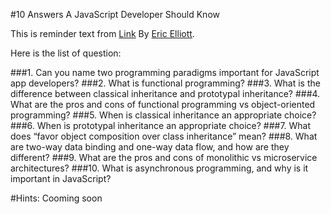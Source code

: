 #10 Answers A JavaScript Developer Should Know 

This is reminder text from [Link](https://medium.com/javascript-scene/10-interview-questions-every-javascript-developer-should-know-6fa6bdf5ad95#.qf0bna6ny) By [Eric Elliott](https://medium.com/@_ericelliott). 

Here is the list of question:

###1. Can you name two programming paradigms important for JavaScript app developers?
###2. What is functional programming?
###3. What is the difference between classical inheritance and prototypal inheritance?
###4. What are the pros and cons of functional programming vs object-oriented programming?
###5. When is classical inheritance an appropriate choice?
###6. When is prototypal inheritance an appropriate choice?
###7. What does “favor object composition over class inheritance” mean?
###8. What are two-way data binding and one-way data flow, and how are they different?
###9. What are the pros and cons of monolithic vs microservice architectures?
###10. What is asynchronous programming, and why is it important in JavaScript?

#Hints:
Cooming soon
